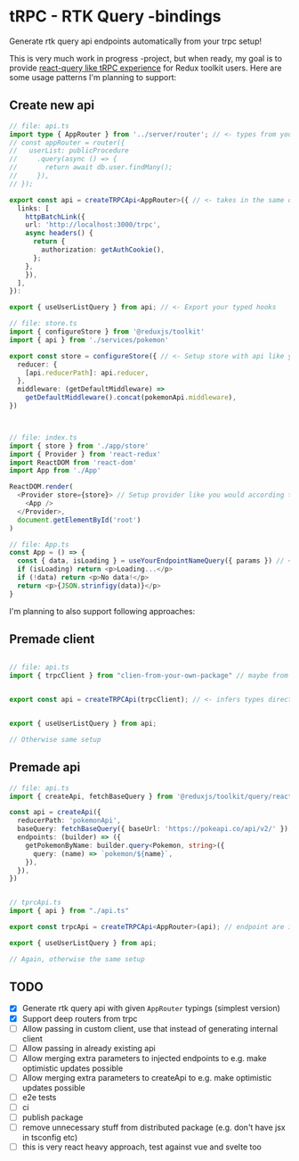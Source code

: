 # tRPC - RTK Query -bindings

Generate rtk query api endpoints automatically from your trpc setup!

This is very much work in progress -project, but when ready, my goal is to provide [react-query like tRPC experience](https://trpc.io/docs/client/react) for Redux toolkit users. Here are some usage patterns I'm planning to support:

## Create new api

```ts
// file: api.ts
import type { AppRouter } from '../server/router'; // <- types from your server, say for a router like this:
// const appRouter = router({
//   userList: publicProcedure
//     .query(async () => {
//       return await db.user.findMany();
//     }),
// });

export const api = createTRPCApi<AppRouter>({ // <- takes in the same options as createTRPCProxyClient and sets up api like createApi would do
  links: [
    httpBatchLink({
    url: 'http://localhost:3000/trpc',
    async headers() {
      return {
        authorization: getAuthCookie(),
      };
    },
    }),
  ],
}): 

export { useUserListQuery } from api; // <- Export your typed hooks

// file: store.ts
import { configureStore } from '@reduxjs/toolkit'
import { api } from './services/pokemon'

export const store = configureStore({ // <- Setup store with api like you would according to rtk query docs
  reducer: {
    [api.reducerPath]: api.reducer,
  },
  middleware: (getDefaultMiddleware) =>
    getDefaultMiddleware().concat(pokemonApi.middleware),
})



// file: index.ts
import { store } from './app/store'
import { Provider } from 'react-redux'
import ReactDOM from 'react-dom'
import App from './App'

ReactDOM.render(
  <Provider store={store}> // Setup provider like you would according to rtk query docs 
    <App />
  </Provider>,
  document.getElementById('root')
)

// file: App.ts
const App = () => {
  const { data, isLoading } = useYourEndpointNameQuery({ params }) // <- Use your generated hooks! They are fully typed based on your trpc router.
  if (isLoading) return <p>Loading...</p>
  if (!data) return <p>No data!</p>
  return <p>{JSON.strinfigy(data)}</p>
}
```

I'm planning to also support following approaches:

## Premade client

```ts

// file: api.ts
import { trpcClient } from "clien-from-your-own-package" // maybe from your monorepo package or private npm library


export const api = createTRPCApi(trpcClient); // <- infers types directly from client


export { useUserListQuery } from api;

// Otherwise same setup
```

## Premade api

```ts
// file: api.ts
import { createApi, fetchBaseQuery } from '@reduxjs/toolkit/query/react'

const api = createApi({
  reducerPath: 'pokemonApi',
  baseQuery: fetchBaseQuery({ baseUrl: 'https://pokeapi.co/api/v2/' }),
  endpoints: (builder) => ({
    getPokemonByName: builder.query<Pokemon, string>({
      query: (name) => `pokemon/${name}`,
    }),
  }),
})


// tprcApi.ts
import { api } from "./api.ts"

export const trpcApi = createTRPCApi<AppRouter>(api); // endpoint are injected to api and you can 

export { useUserListQuery } from api;

// Again, otherwise the same setup
```

## TODO

- [x] Generate rtk query api with given `AppRouter` typings (simplest version)
- [x] Support deep routers from trpc
- [ ] Allow passing in custom client, use that instead of generating internal client
- [ ] Allow passing in already existing api
- [ ] Allow merging extra parameters to injected endpoints to e.g. make optimistic updates possible
- [ ] Allow merging extra parameters to createApi to e.g. make optimistic updates possible
- [ ] e2e tests
- [ ] ci
- [ ] publish package
- [ ] remove unnecessary stuff from distributed package (e.g. don't have jsx in tsconfig etc)
- [ ] this is very react heavy approach, test against vue and svelte too

